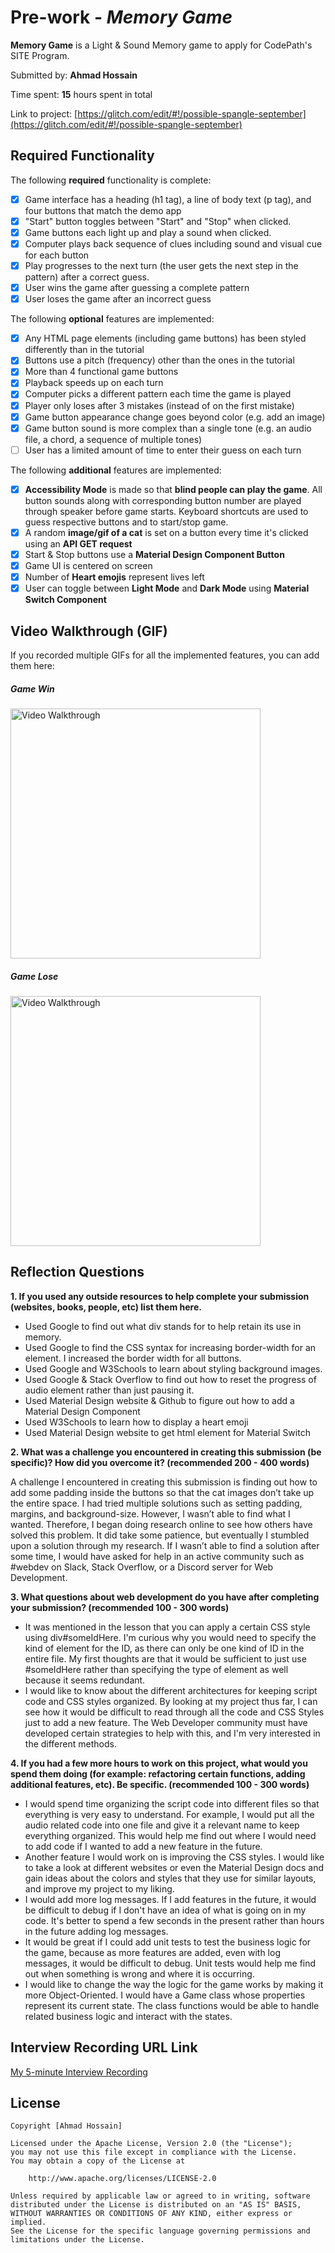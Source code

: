 # Pre-work - *Memory Game*

**Memory Game** is a Light & Sound Memory game to apply for CodePath's SITE Program. 

Submitted by: **Ahmad Hossain**

Time spent: **15** hours spent in total

Link to project: [https://glitch.com/edit/#!/possible-spangle-september](https://glitch.com/edit/#!/possible-spangle-september)

## Required Functionality

The following **required** functionality is complete:

* [X] Game interface has a heading (h1 tag), a line of body text (p tag), and four buttons that match the demo app
* [X] "Start" button toggles between "Start" and "Stop" when clicked. 
* [X] Game buttons each light up and play a sound when clicked. 
* [X] Computer plays back sequence of clues including sound and visual cue for each button
* [X] Play progresses to the next turn (the user gets the next step in the pattern) after a correct guess. 
* [X] User wins the game after guessing a complete pattern
* [X] User loses the game after an incorrect guess

The following **optional** features are implemented:

* [X] Any HTML page elements (including game buttons) has been styled differently than in the tutorial
* [X] Buttons use a pitch (frequency) other than the ones in the tutorial
* [X] More than 4 functional game buttons
* [X] Playback speeds up on each turn
* [X] Computer picks a different pattern each time the game is played
* [X] Player only loses after 3 mistakes (instead of on the first mistake)
* [X] Game button appearance change goes beyond color (e.g. add an image)
* [X] Game button sound is more complex than a single tone (e.g. an audio file, a chord, a sequence of multiple tones)
* [ ] User has a limited amount of time to enter their guess on each turn

The following **additional** features are implemented:

- [X] **Accessibility Mode** is made so that **blind people can play the game**. All button sounds along with corresponding button number are played through speaker before game starts. Keyboard shortcuts are used to guess respective buttons and to start/stop game.
- [X] A random **image/gif of a cat** is set on a button every time it's clicked using an **API GET request**
- [X] Start & Stop buttons use a **Material Design Component Button**
- [X] Game UI is centered on screen
- [X] Number of **Heart emojis** represent lives left
- [X] User can toggle between **Light Mode** and **Dark Mode** using **Material Switch Component**

## Video Walkthrough (GIF)

If you recorded multiple GIFs for all the implemented features, you can add them here:

##### Game Win
<img src='https://thumbs.gfycat.com/EveryScalyAmethystsunbird-size_restricted.gif' title='Video Walkthrough' width='400' height='400' alt='Video Walkthrough' />

##### Game Lose
<img src='https://thumbs.gfycat.com/RecklessAggravatingGraywolf-size_restricted.gif' title='Video Walkthrough' width='400' height='400' alt='Video Walkthrough' />

## Reflection Questions
**1. If you used any outside resources to help complete your submission (websites, books, people, etc) list them here.**
* Used Google to find out what div stands for to help retain its use in memory.
* Used Google to find the CSS syntax for increasing border-width for an element. I increased the border width for all buttons.
* Used Google and W3Schools to learn about styling background images.
* Used Google & Stack Overflow to find out how to reset the progress of audio element rather than just pausing it. 
* Used Material Design website & Github to figure out how to add a Material Design Component
* Used W3Schools to learn how to display a heart emoji
* Used Material Design website to get html element for Material Switch

**2. What was a challenge you encountered in creating this submission (be specific)? How did you overcome it? (recommended 200 - 400 words)**

A challenge I encountered in creating this submission is finding out how to add some padding inside the buttons so that the cat images don’t take up the entire space. I had tried multiple solutions such as setting padding, margins, and background-size. However, I wasn’t able to find what I wanted. Therefore, I began doing research online to see how others have solved this problem. It did take some patience, but eventually I stumbled upon a solution through my research. If I wasn’t able to find a solution after some time, I would have asked for help in an active community such as #webdev on Slack, Stack Overflow, or a Discord server for Web Development.

**3. What questions about web development do you have after completing your submission? (recommended 100 - 300 words)**
* It was mentioned in the lesson that you can apply a certain CSS style using div#someIdHere. I'm curious why you would need to specify the kind of element for the ID, as there can only be one kind of ID in the entire file. My first thoughts are that it would be sufficient to just use #someIdHere rather than specifying the type of element as well because it seems redundant.
* I would like to know about the different architectures for keeping script code and CSS styles organized. By looking at my project thus far, I can see how it would be difficult to read through all the code and CSS Styles just to add a new feature. The Web Developer community must have developed certain strategies to help with this, and I'm very interested in the different methods.

**4. If you had a few more hours to work on this project, what would you spend them doing (for example: refactoring certain functions, adding additional features, etc). Be specific. (recommended 100 - 300 words)**
* I would spend time organizing the script code into different files so that everything is very easy to understand. For example, I would put all the audio related code into one file and give it a relevant name to keep everything organized. This would help me find out where I would need to add code if I wanted to add a new feature in the future.
* Another feature I would work on is improving the CSS styles. I would like to take a look at different websites or even the Material Design docs and gain ideas about the colors and styles that they use for similar layouts, and improve my project to my liking.
* I would add more log messages. If I add features in the future, it would be difficult to debug if I don't have an idea of what is going on in my code. It's better to spend a few seconds in the present rather than hours in the future adding log messages.
* It would be great if I could add unit tests to test the business logic for the game, because as more features are added, even with log messages, it would be difficult to debug. Unit tests would help me find out when something is wrong and where it is occurring.
* I would like to change the way the logic for the game works by making it more Object-Oriented. I would have a Game class whose properties represent its current state. The class functions would be able to handle related business logic and interact with the states.

## Interview Recording URL Link

[My 5-minute Interview Recording](https://www.loom.com/share/a861a27a378d4dd4b194d4bc97420152)


## License

    Copyright [Ahmad Hossain]

    Licensed under the Apache License, Version 2.0 (the "License");
    you may not use this file except in compliance with the License.
    You may obtain a copy of the License at

        http://www.apache.org/licenses/LICENSE-2.0

    Unless required by applicable law or agreed to in writing, software
    distributed under the License is distributed on an "AS IS" BASIS,
    WITHOUT WARRANTIES OR CONDITIONS OF ANY KIND, either express or implied.
    See the License for the specific language governing permissions and
    limitations under the License.